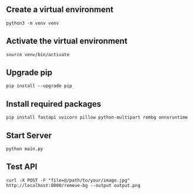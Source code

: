 ## Create a virtual environment
```
python3 -m venv venv
```

## Activate the virtual environment
```
source venv/bin/activate
```

## Upgrade pip
```
pip install --upgrade pip
```

## Install required packages
```
pip install fastapi uvicorn pillow python-multipart rembg onnxruntime
```
## Start Server
```
python main.py
```
## Test API
```
curl -X POST -F "file=@/path/to/your/image.jpg" http://localhost:8000/remove-bg --output output.png
```


